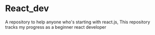 # React_dev
A repository to help anyone who's starting with react.js, This repository tracks my progress as a beginner react developer
